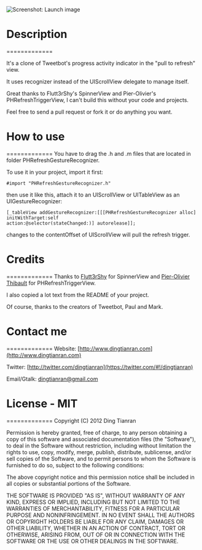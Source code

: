 ![Screenshot: Launch image](https://github.com/dingtianran/HybridRefreshGestureRecognizer/raw/master/Screenshot.jpg)
# Description
=============

It's a clone of Tweetbot's progress activity indicator in the "pull to refresh" view.

It uses recognizer instead of the UIScrollView delegate to manage itself.

Great thanks to Flutt3rShy's SpinnerView and Pier-Olivier's PHRefreshTriggerView, I can't build this without your code and projects.

Feel free to send a pull request or fork it or do anything you want.
# How to use
=============
You have to drag the .h and .m files that are located in folder PHRefreshGestureRecognizer.

To use it in your project, import it first:

```
#import "PHRefreshGestureRecognizer.h"
```
then use it like this, attach it to an UIScrollView or UITableView as an UIGestureRecognizer:

```
[_tableView addGestureRecognizer:[[[PHRefreshGestureRecognizer alloc] 
initWithTarget:self 
action:@selector(stateChanged:)] autorelease]];
```

changes to the contentOffset of UIScrollView will pull the refresh trigger.

# Credits
=============
Thanks to [Flutt3rShy](https://github.com/Flutt3rShy/SpinnerView) for SpinnerView and [Pier-Olivier Thibault](https://github.com/pothibo/PHRefreshTriggerView) for PHRefreshTriggerView.

I also copied a lot text from the README of your project.

Of course, thanks to the creators of Tweetbot, Paul and Mark.
# Contact me
=============
Website: [http://www.dingtianran.com](http://www.dingtianran.com)

Twitter: [http://twitter.com/dingtianran](https://twitter.com/#!/dingtianran)

Email/Gtalk: [dingtianran@gmail.com](mailto:dingtianran@gmail.com)


# License - MIT
=============
Copyright (C) 2012 Ding Tianran

Permission is hereby granted, free of charge, to any person obtaining a copy of
this software and associated documentation files (the "Software"), to deal in
the Software without restriction, including without limitation the rights to
use, copy, modify, merge, publish, distribute, sublicense, and/or sell copies
of the Software, and to permit persons to whom the Software is furnished to do
so, subject to the following conditions:

The above copyright notice and this permission notice shall be included in all
copies or substantial portions of the Software.

THE SOFTWARE IS PROVIDED "AS IS", WITHOUT WARRANTY OF ANY KIND, EXPRESS OR
IMPLIED, INCLUDING BUT NOT LIMITED TO THE WARRANTIES OF MERCHANTABILITY,
FITNESS FOR A PARTICULAR PURPOSE AND NONINFRINGEMENT. IN NO EVENT SHALL THE
AUTHORS OR COPYRIGHT HOLDERS BE LIABLE FOR ANY CLAIM, DAMAGES OR OTHER
LIABILITY, WHETHER IN AN ACTION OF CONTRACT, TORT OR OTHERWISE, ARISING FROM,
OUT OF OR IN CONNECTION WITH THE SOFTWARE OR THE USE OR OTHER DEALINGS IN THE
SOFTWARE.